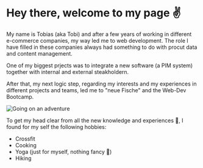 # Hey there, welcome to my page ✌️

My name is Tobias (aka Tobi) and after a few years of working in different e-commerce companies, my way led me to web development.
The role I have filled in these companies always had something to do with procut data and content management.

One of my biggest prjects was to integrate a new software (a PIM system) together with internal and external steakholdern.

After that, my next logic step, regarding my interests and my experiences in different projects and teams, led me to "neue Fische" and the Web-Dev Bootcamp.

![Going on an adventure](https://media3.giphy.com/media/VGG8UY1nEl66Y/giphy.gif?cid=ecf05e477mfn91q4kqzduh1oy2lqf6evvevdgt0hygwey1dm&ep=v1_gifs_search&rid=giphy.gif&ct=g)

To get my head clear from all the new knowledge and experiences 🤯, I found for my self the following hobbies:

- Crossfit
- Cooking
- Yoga (just for myself, nothing fancy 🧘)
- Hiking
